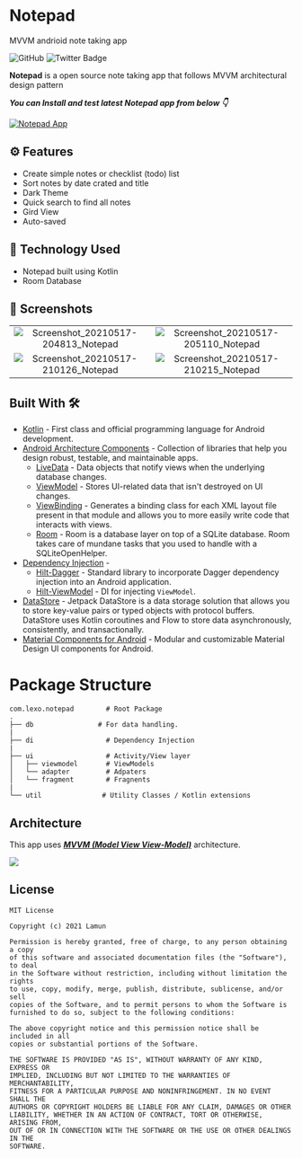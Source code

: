
# Notepad
MVVM andrioid note taking app


![GitHub](https://img.shields.io/github/license/Lamun365/Notepad?color=blue)
![Twitter Badge](https://img.shields.io/badge/-follow-1ca0f1?style=flat&labelColor=1ca0f1&logo=twitter&logoColor=white&link=https://twitter.com/jamesi_lemon333)

**Notepad** is a open source note taking app that follows MVVM architectural design pattern 

***You can Install and test latest Notepad app from below 👇***

[![Notepad App](https://img.shields.io/badge/Notepad✅-APK-red.svg?style=for-the-badge&logo=android)](https://github.com/Lamun365/Notepad/releases/download/v1.0/app-release.apk)

## ⚙️ Features
* Create simple notes or checklist (todo) list
* Sort notes by date crated and title
* Dark Theme
* Quick search to find all notes
* Gird View
* Auto-saved

## 🚀 Technology Used

* Notepad built using Kotlin
* Room Database

## 📸 Screenshots

|||
|:--------------------------------------------------------------------------------------------------------------------------------------------:|:--------------------------------------------------------------------------------------------------------------------------------------------:|
| ![Screenshot_20210517-204813_Notepad](https://user-images.githubusercontent.com/77043627/118533182-92f65b80-b769-11eb-9ca4-34487455945a.jpg) | ![Screenshot_20210517-205110_Notepad](https://user-images.githubusercontent.com/77043627/118533254-aa354900-b769-11eb-9e82-f07399908258.jpg) |
| ![Screenshot_20210517-210126_Notepad](https://user-images.githubusercontent.com/77043627/118533295-b8836500-b769-11eb-9010-24232b449473.jpg) | ![Screenshot_20210517-210215_Notepad](https://user-images.githubusercontent.com/77043627/118533362-cf29bc00-b769-11eb-9ae1-dd8349d578bb.jpg) |

## Built With 🛠
- [Kotlin](https://kotlinlang.org/) - First class and official programming language for Android development.
- [Android Architecture Components](https://developer.android.com/topic/libraries/architecture) - Collection of libraries that help you design robust, testable, and maintainable apps.
  - [LiveData](https://developer.android.com/topic/libraries/architecture/livedata) - Data objects that notify views when the underlying database changes.
  - [ViewModel](https://developer.android.com/topic/libraries/architecture/viewmodel) - Stores UI-related data that isn't destroyed on UI changes. 
  - [ViewBinding](https://developer.android.com/topic/libraries/view-binding) - Generates a binding class for each XML layout file present in that module and allows you to more easily write code that interacts with views.
  - [Room](https://developer.android.com/training/data-storage/room) - Room is a database layer on top of a SQLite database. Room takes care of mundane tasks that you used to handle with a SQLiteOpenHelper.
- [Dependency Injection](https://developer.android.com/training/dependency-injection) - 
  - [Hilt-Dagger](https://dagger.dev/hilt/) - Standard library to incorporate Dagger dependency injection into an Android application.
  - [Hilt-ViewModel](https://developer.android.com/training/dependency-injection/hilt-jetpack) - DI for injecting `ViewModel`.
- [DataStore](https://developer.android.com/topic/libraries/architecture/datastore) - Jetpack DataStore is a data storage solution that allows you to store key-value pairs or typed objects with protocol buffers. DataStore uses Kotlin coroutines and Flow to store data asynchronously, consistently, and transactionally.
- [Material Components for Android](https://github.com/material-components/material-components-android) - Modular and customizable Material Design UI components for Android.

# Package Structure
    
    com.lexo.notepad        # Root Package
    .
    ├── db                # For data handling.
    |
    ├── di                  # Dependency Injection             
    |
    ├── ui                  # Activity/View layer
    │   ├── viewmodel       # ViewModels
    │   └── adapter         # Adpaters
    │   └── fragment        # Fragnents
    |
    └── util               # Utility Classes / Kotlin extensions


## Architecture
This app uses [***MVVM (Model View View-Model)***](https://developer.android.com/jetpack/docs/guide#recommended-app-arch) architecture.

![](https://developer.android.com/topic/libraries/architecture/images/final-architecture.png)


## License
```
MIT License

Copyright (c) 2021 Lamun

Permission is hereby granted, free of charge, to any person obtaining a copy
of this software and associated documentation files (the "Software"), to deal
in the Software without restriction, including without limitation the rights
to use, copy, modify, merge, publish, distribute, sublicense, and/or sell
copies of the Software, and to permit persons to whom the Software is
furnished to do so, subject to the following conditions:

The above copyright notice and this permission notice shall be included in all
copies or substantial portions of the Software.

THE SOFTWARE IS PROVIDED "AS IS", WITHOUT WARRANTY OF ANY KIND, EXPRESS OR
IMPLIED, INCLUDING BUT NOT LIMITED TO THE WARRANTIES OF MERCHANTABILITY,
FITNESS FOR A PARTICULAR PURPOSE AND NONINFRINGEMENT. IN NO EVENT SHALL THE
AUTHORS OR COPYRIGHT HOLDERS BE LIABLE FOR ANY CLAIM, DAMAGES OR OTHER
LIABILITY, WHETHER IN AN ACTION OF CONTRACT, TORT OR OTHERWISE, ARISING FROM,
OUT OF OR IN CONNECTION WITH THE SOFTWARE OR THE USE OR OTHER DEALINGS IN THE
SOFTWARE.
```
